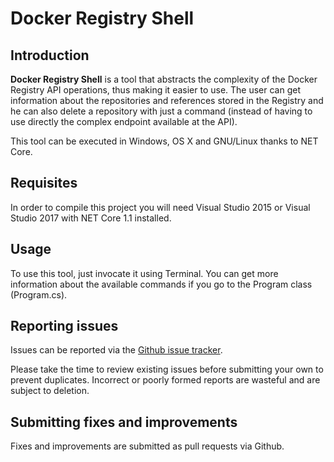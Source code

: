 # Docker Registry Shell
## Introduction
**Docker Registry Shell** is a tool that abstracts the complexity of the Docker Registry API operations, thus making it easier to use. The user can get information about the repositories and references stored in the Registry and he can also delete a repository with just a command (instead of having to use directly the complex endpoint available at the API).

This tool can be executed in Windows, OS X and GNU/Linux thanks to NET Core.

## Requisites
In order to compile this project you will need Visual Studio 2015 or Visual Studio 2017 with NET Core 1.1 installed.

## Usage
To use this tool, just invocate it using Terminal. You can get more information about the available commands if you go to the Program class (Program.cs).

## Reporting issues
Issues can be reported via the [Github issue tracker](https://github.com/iMartinezMateu/docker-registry-shell/issues).

Please take the time to review existing issues before submitting your own to prevent duplicates. Incorrect or poorly formed reports are wasteful and are subject to deletion.

## Submitting fixes and improvements
Fixes and improvements are submitted as pull requests via Github.
